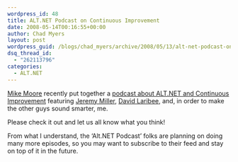```yaml
---
wordpress_id: 48
title: ALT.NET Podcast on Continuous Improvement
date: 2008-05-14T00:16:55+00:00
author: Chad Myers
layout: post
wordpress_guid: /blogs/chad_myers/archive/2008/05/13/alt-net-podcast-on-continuous-improvement.aspx
dsq_thread_id:
  - "262113796"
categories:
  - ALT.NET
---
```

[Mike Moore](http://www.blowmage.com/) recently put together a [podcast about ALT.NET and Continuous Improvement](http://altnetpodcast.com/episodes/1-continuous-improvement) featuring [Jeremy Miller](http://codebetter.com/blogs/jeremy.miller/default.aspx), [David Laribee](http://codebetter.com/blogs/david_laribee/), and, in order to make the other guys sound smarter, me.

Please check it out and let us all know what you think!

From what I understand, the &#8216;Alt.NET Podcast&#8217; folks are planning on doing many more episodes, so you may want to subscribe to their feed and stay on top of it in the future.